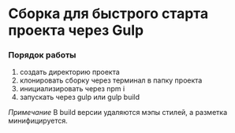 # Сборка для быстрого старта проекта через Gulp

### Порядок работы
1) создать директорию проекта
2) клонировать сборку через терминал в папку проекта
3) инициализировать через npm i
4) запускать через gulp или gulp build

_Примечание_
В build версии удаляются мэпы стилей, а разметка минифицируется.

 